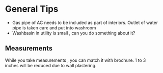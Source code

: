 # General Tips

- Gas pipe of AC needs to be included as part of interiors. Outlet of water pipe is taken care and put into washroom
- Washbasin in utility is small , can you do something about it?

## Measurements
While you take measurements , you can match it with brochure.
1 to 3 inches will be reduced due to wall plastering.
